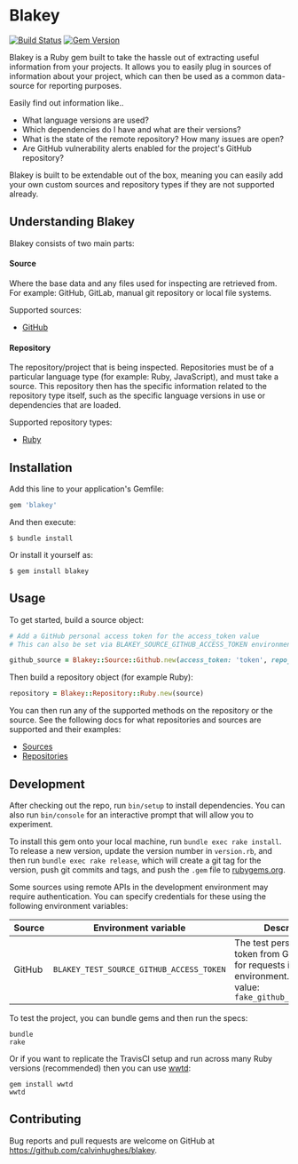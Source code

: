 # Blakey

[![Build Status](https://travis-ci.org/calvinhughes/blakey.svg?branch=main)](https://travis-ci.org/calvinhughes/blakey) [![Gem Version](https://badge.fury.io/rb/blakey.svg)](https://badge.fury.io/rb/blakey)

Blakey is a Ruby gem built to take the hassle out of extracting useful information from your projects. It allows you to easily plug in sources of information about your project, which can then be used as a common data-source for reporting purposes.

Easily find out information like..

- What language versions are used?
- Which dependencies do I have and what are their versions?
- What is the state of the remote repository? How many issues are open?
- Are GitHub vulnerability alerts enabled for the project's GitHub repository?

Blakey is built to be extendable out of the box, meaning you can easily add your own custom sources and repository types if they are not supported already.

## Understanding Blakey
Blakey consists of two main parts:

#### Source
Where the base data and any files used for inspecting are retrieved from. For example: GitHub, GitLab, manual git repository or local file systems.

Supported sources:

- [GitHub](/doc/sources/GitHub.md)

#### Repository
The repository/project that is being inspected. Repositories must be of a particular language type (for example: Ruby, JavaScript), and must take a source. This repository then has the specific information related to the repository type itself, such as the specific language versions in use or dependencies that are loaded.

Supported repository types:

- [Ruby](/doc/repositories/Ruby.md)


## Installation

Add this line to your application's Gemfile:

```ruby
gem 'blakey'
```

And then execute:

    $ bundle install

Or install it yourself as:

    $ gem install blakey

## Usage
To get started, build a source object:
```ruby
# Add a GitHub personal access token for the access_token value
# This can also be set via BLAKEY_SOURCE_GITHUB_ACCESS_TOKEN environment variable

github_source = Blakey::Source::Github.new(access_token: 'token', repo_path: 'calvinhughes/blakey')
```

Then build a repository object (for example Ruby):
```ruby
repository = Blakey::Repository::Ruby.new(source)
```

You can then run any of the supported methods on the repository or the source. See the following docs for what repositories and sources are supported and their examples:

- [Sources](/doc/sources)
- [Repositories](/doc/repositories)


## Development

After checking out the repo, run `bin/setup` to install dependencies. You can also run `bin/console` for an interactive prompt that will allow you to experiment.

To install this gem onto your local machine, run `bundle exec rake install`. To release a new version, update the version number in `version.rb`, and then run `bundle exec rake release`, which will create a git tag for the version, push git commits and tags, and push the `.gem` file to [rubygems.org](https://rubygems.org).

Some sources using remote APIs in the development environment may require authentication. You can specify credentials for these using the following environment variables:

| Source | Environment variable                     | Description |
|--------|------------------------------------------|-------------|
| GitHub | `BLAKEY_TEST_SOURCE_GITHUB_ACCESS_TOKEN` | The test personal access token from GitHub used for requests in the test environment. Default value: `fake_github_access_token` |

To test the project, you can bundle gems and then run the specs:
```
bundle
rake
```

Or if you want to replicate the TravisCI setup and run across many Ruby versions (recommended) then you can use [wwtd](https://github.com/grosser/wwtd):
```
gem install wwtd
wwtd
```


## Contributing

Bug reports and pull requests are welcome on GitHub at https://github.com/calvinhughes/blakey.

